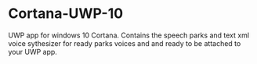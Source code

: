 # Cortana-UWP-10
UWP app for windows 10 Cortana. Contains the speech parks and text xml voice sythesizer for ready parks voices and and ready to be attached to your UWP app.
